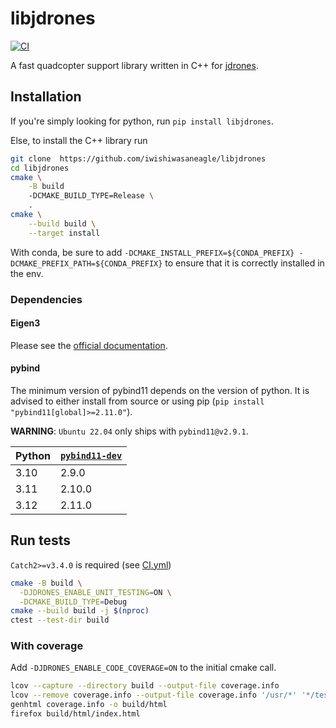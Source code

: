 # libjdrones

[![CI](https://github.com/iwishiwasaneagle/libdrones/actions/workflows/CI.yml/badge.svg)](https://github.com/iwishiwasaneagle/libdrones/actions/workflows/CI.yml)

A fast quadcopter support library written in C++ for [jdrones](https://github.com/iwishiwasaneagle/jdrones).

## Installation

If you're simply looking for python, run `pip install libjdrones`.

Else, to install the C++ library run

```bash
git clone  https://github.com/iwishiwasaneagle/libjdrones
cd libjdrones
cmake \
    -B build
    -DCMAKE_BUILD_TYPE=Release \
    .
cmake \
    --build build \
    --target install
```

With conda, be sure to add `-DCMAKE_INSTALL_PREFIX=${CONDA_PREFIX} -DCMAKE_PREFIX_PATH=${CONDA_PREFIX}` to ensure that
it is correctly installed in the env.


### Dependencies


#### Eigen3

Please see the [official documentation](https://eigen.tuxfamily.org/dox/GettingStarted.html).

#### pybind

The minimum version of pybind11 depends on the version of python. It is advised to either install from source or
using pip (`pip install "pybind11[global]>=2.11.0"`).

**WARNING**: `Ubuntu 22.04` only ships with `pybind11@v2.9.1`.

| Python | [`pybind11-dev`](https://pybind11.readthedocs.io/en/stable/changelog.html) |
|--------|----------------------------------------------------------------------------|
| 3.10   | 2.9.0                                                                      |
| 3.11   | 2.10.0                                                                     |
| 3.12   | 2.11.0                                                                     |

## Run tests

 `Catch2>=v3.4.0` is required (see [CI.yml](.github/workflows/CI.yml))

```bash
cmake -B build \
  -DJDRONES_ENABLE_UNIT_TESTING=ON \
  -DCMAKE_BUILD_TYPE=Debug
cmake --build build -j $(nproc)
ctest --test-dir build
```

### With coverage

Add `-DJDRONES_ENABLE_CODE_COVERAGE=ON` to the initial cmake call.

```bash
lcov --capture --directory build --output-file coverage.info
lcov --remove coverage.info --output-file coverage.info '/usr/*' '*/test/*' '*/extern/*' '*/geos/*'
genhtml coverage.info -o build/html
firefox build/html/index.html
```
